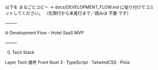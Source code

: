 以下を まるごとコピー → docs/DEVELOPMENT_FLOW.md に貼り付けてコミットしてください。
（先頭行から末尾行まで／囲みは 不要 です）

⸻

🌐 Development Flow – Hotel SaaS MVP

⸻

0. Tech Stack

Layer	Tech	備考
Front	Nuxt 3 · TypeScript · TailwindCSS · Pinia	<script setup>・Composition API
API	Nitro（server/api/**）	MVP はモック実装 → 後で Prisma 接続
DB	Prisma + SQLite	本番は MySQL / Postgres 予定
Docs	Markdown · Mermaid · OpenAPI	npm run docs:build で自動再生成



⸻

1. Issue → PR サイクル

flowchart LR
  I[GitHub Issue<br>/devin take] -->|Webhook| D(Devin Bot)
  D --> B[Branch devin/feat]
  B --> P[Pull Request]
  P -->|Cursor Review| M((main))
  M --> G[docs:build<br/>auto-commit]

	1.	New Issue を作り末尾に /devin take
	2.	Devin がブランチ＆PR を自動生成
	3.	VS Code + Cursor でコードレビュー・リファクタ
	4.	CI ✅ → Squash & Merge
	5.	GitHub Actions が docs を再生成し自動コミット

⸻

2. タグ仕様（Issue 内 YAML）

キー	値例	説明
menuSource	mock-json / rest-api	メニュー取得方法
menuPersist	prisma-sqlite / memory	保存方式
roomIdStrategy	test-input / device-token	部屋番号の決定方法
uiStyle	tailwind-simple / daisyui	UI テーマ

Issue 本文末尾にコードブロックで書き、変更時は /devin continue。

⸻

3. 自動ドキュメント生成

コマンド	出力ファイル	目的
npm run docs:build	docs/architecture.md	ディレクトリツリー＋Mermaid
〃	docs/api.md	エンドポイント表＋OpenAPI 抜粋

docs.yml（Actions）が push / pull_request 時に実行し、差分があれば bot が自動コミット。

⸻

4. ロードマップ（例）

Sprint	期間	目標	主な Issue
S-1	5/6 – 5/12	F-01 客室オーダー UI + API モック	#12
S-2	5/13 – 5/19	F-02 館内情報 + AI チャット	#18
S-3	5/20 – 5/26	F-03 VoIP 内線	#25



⸻

5. コーディング規約（抜粋）

詳細は .cursor/rules/project.mdc 参照
	•	ファイル構成 pages/, components/, stores/, server/api/ …
	•	命名 kebab-case (order-card.vue)、型は PascalCase
	•	コミット feat:, fix:, chore: を先頭に
	•	テスト pnpm run lint && pnpm run test を CI 必須

⸻

6. 進捗可視化

6.1 GitHub Projects Board
	1.	Repo → Projects → New → Board を作成
	2.	カラム: Backlog · Todo · Dev · Review · Done
	3.	Board 右上 Automation
	•	When issue added / Status changes → カラム自動移動
	4.	Board Insights → Burndown / Velocity を ON

6.2 docs/features.md チェックリスト
	•	docs/features.md に機能リストを [ ] / [x] 形式で列挙
	•	Devin が PR Merge 時に自動でチェックを付与
	•	Raw URL を共有すれば非エンジニアもブラウザ閲覧可

6.3 README バッジ

![CI](https://github.com/<org>/<repo>/actions/workflows/ci.yml/badge.svg)

CI 成否を即表示。必要に応じて Codecov 等も追加。

⸻

7. 多言語対応プロセス

7.1 internationalization (i18n) 基本方針
	•	コンポーザブル useLocale で各ページ・コンポーネントに統一実装
	•	必須言語: ja / en （MVPフェーズ）→ 最終10言語対応
	•	キー方式: common.xxx, menu.xxx, order.xxx 等カテゴリ分け
	•	手動翻訳（自動翻訳はコンテンツ部分のみ許容）

7.2 i18n 実装ステップ
	1.	ハードコード文字列を全て `t('キー')` 形式に置換
	2.	composables/useLocale.ts の translations 辞書に追加
	3.	言語切替UIをグローバルに追加
	4.	レイアウト崩れチェック（言語による文字数変化対応）

7.3 バックエンド対応
	•	エラーメッセージは JSON + キー形式で返却
	•	日時・通貨・単位はクライアント側でフォーマット
	•	APIドキュメント・管理画面も日英対応

⸻

Last updated : 2025-05-07